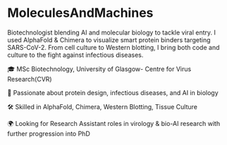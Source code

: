 # MoleculesAndMachines
Biotechnologist blending AI and molecular biology to tackle viral entry. I used AlphaFold & Chimera to visualize smart protein binders targeting SARS-CoV-2. From cell culture to Western blotting, I bring both code and culture to the fight against infectious diseases. 

🎓 MSc Biotechnology, University of Glasgow- Centre for Virus Research(CVR)

🧪 Passionate about protein design, infectious diseases, and AI in biology

🛠 Skilled in AlphaFold, Chimera, Western Blotting, Tissue Culture

🌍 Looking for Research Assistant roles in virology & bio-AI research with further progression into PhD

